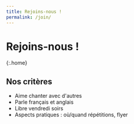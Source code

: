 ```yaml
---
title: Rejoins-nous !
permalink: /join/
---
```


# Rejoins-nous !
{:.home}

## Nos critères
- Aime chanter avec d'autres
- Parle français et anglais
- Libre vendredi soirs
- Aspects pratiques : où/quand répétitions, flyer
